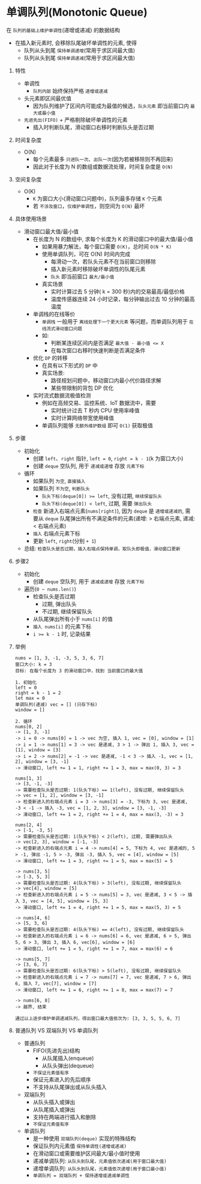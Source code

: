 # 单调队列(Monotonic Queue)
  在 `队列的基础上维护单调性`(递增或递减) 的数据结构
  - 在插入新元素时, 会移除队尾破坏单调性的元素, 使得
    - 队列从头到尾 `保持单调递增`(常用于求区间最大值)
    - 队列从头到尾 `保持单调递减`(常用于求区间最大值)
    
1. 特性
   - 单调性
     - `队列内部` 始终保持严格 `递增或递减`
   - 头元素即区间最优值
     - 因为队列维护了区间内可能成为最值的候选，`队头元素` 即当前窗口内 `最大或最小值`
   - `先进先出(FIFO)` + 严格剔除破坏单调性的元素
     - 插入时判断队尾，滑动窗口右移时判断队头是否过期
   
2. 时间复杂度
   - O(N)
     - 每个元素最多 `只进队一次`、`出队一次`(因为若被移除则不再回来)
     - 因此对于长度为 N 的数组或数据流处理，时间复杂度是 `O(N)`

3. 空间复杂度
   - O(K)
     - `K` 为窗口大小(滑动窗口问题中)，队列最多存储 `K` 个元素
     - 若 `不涉及窗口`，`仅维护单调性`，则空间为 `O(N)` 最坏
     
4. 具体使用场景
   - 滑动窗口最大值/最小值
     - 在长度为 N 的数组中, 求每个长度为 K 的滑动窗口中的最大值/最小值
       - 如果用暴力解法，每个窗口需要 `O(K)`，总时间 `O(N * K)`
       - 使用单调队列，可在 O(N) 时间内完成
         - 每滑动一次，若队头元素不在当前窗口则移除
         - 插入新元素时移除破坏单调性的队尾元素
         - `队头` 即当前窗口 `最大/最小值`
       - 真实场景
         - 实时计算过去 5 分钟( k = 300 秒)内的交易最高/最低价格
         - 温度传感器连续 24 小时记录，每分钟输出过去 10 分钟的最高温度
     - 单调栈的在线等价
       - `单调栈` 一般用于 `离线处理下一个更大元素` 等问题，而单调队列用于 `在线流式滑动窗口问题`
       - 如:
         - 判断某连续区间内是否满足 `最大值 - 最小值 <= X`
         - 在每次窗口右移时快速判断是否满足条件
     - 优化 `DP` 的转移
       - 在具有以下形式的 `DP` 中
       - 真实场景:
         - 路径规划问题中，移动窗口内最小代价路径求解
         - 某些带限制的背包 DP 优化
     - 实时流式数据流极值检测
       - 例如在高频交易、监控系统、IoT 数据流中，需要
         - 实时统计过去 T 秒内 CPU 使用率峰值
         - 实时计算网络带宽使用峰值
       - 单调队列能够 `无额外维护数组` 即可 `O(1)` 获取极值

5. 步骤
   - 初始化
     - 创建 `left`、`right` 指针, `left = 0`, `right = k - 1`(k 为窗口大小)
     - 创建 `deque` 空队列, 用于 `递减或递增` 存放 `元素下标`
   - 循环
     - 如果队列 `为空`, `直接插入`
     - 如果队列 `不为空`, `判断队头`
       - `队头下标(deque[0]) >= left`, 没有过期, `继续保留队头`
       - `队头下标(deque[0]) < left`, 过期, 需要 `弹出队头`
     - `检查` 新进入右端点元素(`nums[right]`), 因为 `deque` 是 `递增或递减的`, 需要从 `deque` 队尾弹出所有不满足条件的元素(递增: > 右端点元素, 递减: < 右端点元素)
     - `插入` 右端点元素下标
     - 更新 `left`, `right`(分别 `+ 1`)
   - 总结: `检查队头是否过期，插入右端点保持单调，取队头即极值，滑动窗口更新`

6. 步骤2
   - 初始化
     - 创建 `deque` 空队列, 用于 `递减或递增` 存放 `元素下标`
   - 遍历(`0 ~ nums.len()`)
     - 检查队头是否过期
       - 过期, 弹出队头
       - 不过期, 继续保留队头
     - 从队尾弹出所有小于 `nums[i]` 的值
     - `插入 nums[i]` 的元素下标
     - `i >= k - 1` 时, 记录结果

6. 举例
   ```text
   nums = [1, 3, -1, -3, 5, 3, 6, 7]
   窗口大小: k = 3
   目标: 在每个长度为 3 的滑动窗口中，找到 当前窗口的最大值
   
   1. 初始化
   left = 0
   right = k - 1 = 2
   let max = 0
   单调队列(递减) vec = [] (只存下标)
   window = []
   
   2. 循环
   nums[0, 2]
   -> [1, 3, -1]
   -> i = 0 -> nums[0] = 1 -> vec 为空, 插入 1, vec = [0], window = [1]
   -> i = 1 -> nums[1] = 3 -> vec 是递减, 3 > 1 -> 弹出 1, 插入 3, vec = [1], window = [3]
   -> i = 2 -> nums[2] = -1 -> vec 是递减, -1 < 3 -> 插入 -1, vec = [1, 2], window = [3, -1]
   -> 滑动窗口, left += 1 = 1, right += 1 = 3, max = max(0, 3) = 3
   
   nums[1, 3]
   -> [3, -1, -3]
   -> 需要检查队头是否过期: 1(队头下标) == 1(left), 没有过期, 继续保留队头
   -> vec = [1, 2], window = [3, -1]
   -> 检查新进入的右端点元素 i = 3 -> nums[3] = -3, 下标为 3, vec 是递减, -3 < -1 -> 插入 -3, vec = [1, 2, 3], window = [3, -1, -3]
   -> 滑动窗口, left += 1 = 2, right += 1 = 4, max = max(3, -3) = 3
   
   nums[2, 4]
   -> [-1, -3, 5]
   -> 需要检查队头是否过期: 1(队头下标) < 2(left), 过期, 需要弹出队头
   -> vec[2, 3], window = [-1, -3]
   -> 检查新进入的右端点元素 i = 4 -> nums[4] = 5, 下标为 4, vec 是递减的, 5 > -1, 弹出 -1, 5 > -3, 弹出 -3, 插入 5, vec = [4], window = [5]
   -> 滑动窗口, left += 1 = 3, right += 1 = 5, max = max(5) = 5
   
   -> nums[3, 5]
   -> [-3, 5, 3]
   -> 需要检查队头是否过期: 4(队头下标) > 3(left), 没有过期, 继续保留队头
   -> vec[4], window = [5]
   -> 检查新进入的右端点元素 i = 5 -> nums[5] = 3, vec 是递减, 3 < 5 -> 插入 3, vec = [4, 5], window = [5, 3]
   -> 滑动窗口, left += 1 = 4, right += 1 = 5, max = max(5, 3) = 5
   
   -> nums[4, 6]
   -> [5, 3, 6]
   -> 需要检查队头是否过期: 4(队头下标) == 4(left), 没有过期, 继续保留队头
   -> 检查新进入的右端点元素 i = 6 -> nums[6] = 6, vec 是递减, 6 > 5, 弹出 5, 6 > 3, 弹出 3, 插入 6, vec[6], window = [6]
   -> 滑动窗口, left += 1 = 5, right += 1 = 7, max = max(6) = 6
   
   -> nums[5, 7]
   -> [3, 6, 7] 
   -> 需要检查队头是否过期: 6(队头下标) > 5(left), 没有过期, 继续保留队头
   -> 检查新进入的右端点元素 i = 7 -> nums[7] = 7, vec 是递减, 7 > 6, 弹出 6, 插入 7, vec[7], window = [7]
   -> 滑动窗口, left += 1 = 6, right += 1 = 8, max = max(7) = 7
   
   -> nums[6, 8]
   -> 越界, 结束
   
   通过以上逐步维护单调递减队列，得出窗口最大值依次为: [3, 3, 5, 5, 6, 7]
   ```
   
7. 普通队列 VS 双端队列 VS 单调队列
   - 普通队列
     - FIFO(先进先出)结构
       - 从队尾插入(enqueue)
       - 从队头弹出(dequeue)
     - `不保证元素值有序`
     - 保证元素进入的先后顺序
     - 不支持从队尾弹出或从队头插入
   - 双端队列
     - 从队头插入或弹出
     - 从队尾插入或弹出
     - 支持在两端进行插入和删除
     - `不保证元素值有序`
   - 单调队列
     - 是一种使用 `双端队列(deque)` 实现的特殊结构
     - 保证队列内元素值 `保持单调性(递增或递减)`
     - 在滑动窗口或需要维护区间最大/最小值时使用
     - 递减单调队列: `从队头到队尾，元素值依次递减(用于窗口最大值)`
     - 递增单调队列: `从队头到队尾，元素值依次递增(用于窗口最小值)`
     - `单调队列 = 双端队列 + 保持递增或递减单调性`